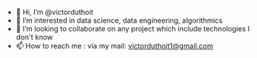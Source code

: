 - 👋 Hi, I’m @victorduthoit
- 👀 I’m interested in data science, data engineering, algorithmics
- 💞️ I’m looking to collaborate on any project which include technologies I don't know
- 📫 How to reach me : via my mail: victorduthoit1@gmail.com

<!---
victorduthoit/victorduthoit is a ✨ special ✨ repository because its `README.md` (this file) appears on your GitHub profile.
You can click the Preview link to take a look at your changes.
--->
